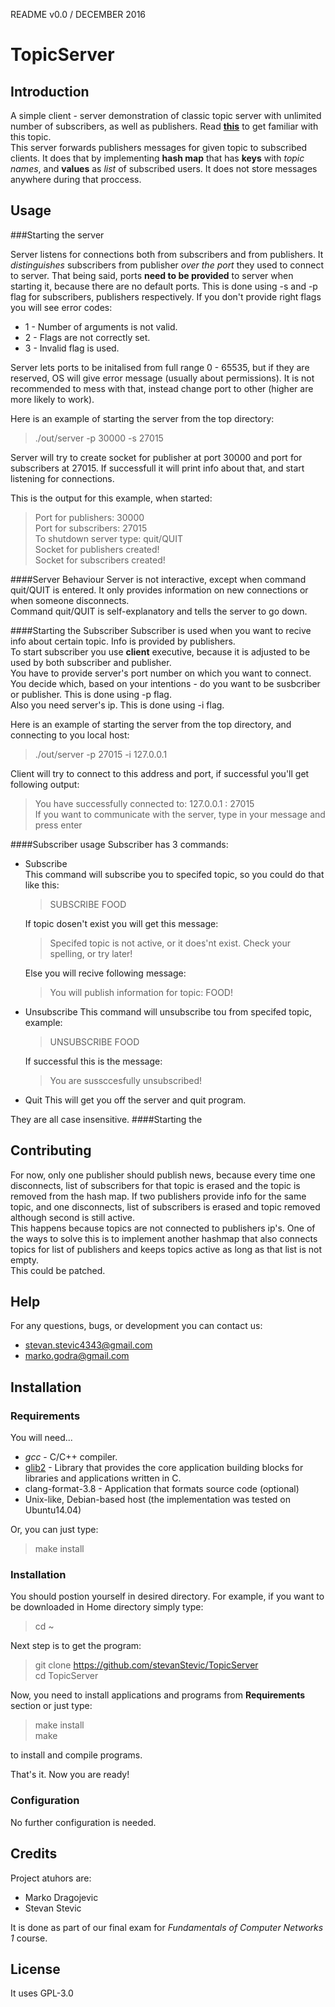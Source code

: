 README v0.0 / DECEMBER 2016

# TopicServer

## Introduction

A simple client - server demonstration of classic topic server with unlimited number of subscribers, as well as publishers. Read [**this**](https://en.wikipedia.org/wiki/Publish%E2%80%93subscribe_pattern) to get familiar with this topic.  
This server forwards publishers messages for given topic to subscribed clients. It does that by implementing **hash map** that has **keys** with _topic names_, and **values** as _list_ of subscribed users. It does not store messages anywhere during that proccess.

## Usage

###Starting the server

Server listens for connections both from subscribers and from publishers. It _distinguishes_ subscribers from publisher _over the port_ they used to connect to server. That being said, ports **need to be provided** to server when starting it, because there are no default ports. This is done using -s and -p flag for subscribers, publishers respectively. If you don't provide right flags you will see error codes:  
* 1 - Number of arguments is not valid.
* 2 - Flags are not correctly set.
* 3 - Invalid flag is used.

Server lets ports to be initalised from full range 0 - 65535, but if they are reserved, OS will give error message (usually about permissions). It is not recommended to mess with that, instead change port to other (higher are more likely to work).

Here is an example of starting the server from the top directory:

>./out/server -p 30000 -s 27015

Server will try to create socket for publisher at port 30000 and port for subscribers at 27015. If successfull it will print info about that, and start listening for connections.

This is the output for this example, when started:

>Port for publishers: 30000  
>Port for subscribers: 27015  
>To shutdown server type: quit/QUIT  
>Socket for publishers created!  
>Socket for subscribers created!  

####Server Behaviour
Server is not interactive, except when command quit/QUIT is entered. It only provides information on new connections or when someone disconnects.  
Command quit/QUIT is self-explanatory and tells the server to go down.

####Starting the Subscriber
Subscriber is used when you want to recive info about certain topic. Info is provided by publishers.  
To start subscriber you use **client** executive, because it is adjusted to be used by both subscriber and publisher.  
You have to provide server's port number on which you want to connect. You decide which, based on your intentions - do you want to be susbcriber or publisher. This is done using -p flag.  
Also you need server's ip. This is done using -i flag.

Here is an example of starting the server from the top directory, and connecting to you local host:  
>./out/server -p 27015 -i 127.0.0.1

Client will try to connect to this address and port, if successful you'll get following output:
>You have successfully connected to: 127.0.0.1 : 27015  
>If you want to communicate with the server, type in your message and press enter 

####Subscriber usage
Subscriber has 3 commands:
* Subscribe  
	This command will subscribe you to specifed topic, so you could do that like this:  
	>SUBSCRIBE FOOD

	If topic dosen't exist you will get this message:  
	>Specifed topic is not active, or it does'nt exist. Check your spelling, or try later!

	Else you will recive following message:  
	>You will publish information for topic: FOOD!
* Unsubscribe
	This command will unsubscribe tou from specifed topic, example:  
	>UNSUBSCRIBE FOOD

	If successful this is the message:  
	>You are sussccesfully unsubscribed! 
* Quit
	This will get you off the server and quit program.

They are all case insensitive.
####Starting the 

## Contributing

For now, only one publisher should publish news, because every time one disconnects, list of subscribers for that topic is erased and the topic is removed from the hash map. If two publishers provide info for the same topic, and one disconnects, list of subscribers is erased and topic removed although second is still active.  
This happens because topics are not connected to publishers ip's. One of the ways to solve this is to implement another hashmap that also connects topics for list of publishers and keeps topics active as long as that list is not empty.  
This could be patched.

## Help

For any questions, bugs, or development you can contact us:  
* stevan.stevic4343@gmail.com
* marko.godra@gmail.com

## Installation

### Requirements

You will need...
* *gcc* - C/C++ compiler.
* [glib2](https://developer.gnome.org/glib/) - Library that provides the core application building blocks for libraries and applications written in C.
* clang-format-3.8 - Application that formats source code (optional)
* Unix-like, Debian-based host (the implementation was tested on Ubuntu14.04)

Or, you can just type:  
>make install

### Installation

You should postion yourself in desired directory. For example, if you want to be downloaded in Home directory simply type:  
>cd ~

Next step is to get the program:
>git clone https://github.com/stevanStevic/TopicServer  
>cd TopicServer

Now, you need to install applications and programs from **Requirements** section or just type:  
>make install  
>make  

to install and compile programs.

That's it. Now you are ready!

### Configuration

No further configuration is needed.

## Credits

Project atuhors are:
* Marko Dragojevic
* Stevan Stevic

It is done as part of our final exam for _Fundamentals of Computer Networks 1_ course.

## License

It uses GPL-3.0
